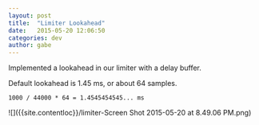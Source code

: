 ```yaml
---
layout: post
title:  "Limiter Lookahead"
date:   2015-05-20 12:06:50
categories: dev
author: gabe
---
```


Implemented a lookahead in our limiter with a delay buffer.

Default lookahead is 1.45 ms, or about 64 samples.

    1000 / 44000 * 64 = 1.4545454545... ms

![]({{site.contentloc}}/limiter-Screen Shot 2015-05-20 at 8.49.06 PM.png)
